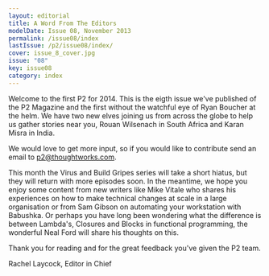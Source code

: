 ```yaml
---
layout: editorial
title: A Word From The Editors
modelDate: Issue 08, November 2013
permalink: /issue08/index
lastIssue: /p2/issue08/index/
cover: issue_8_cover.jpg
issue: "08"
key: issue08
category: index
---
```

Welcome to the first P2 for 2014. This is the eigth issue we've published of the P2 Magazine and the first without the watchful eye of Ryan Boucher at the helm. We have two new elves joining us from across the globe to help us gather stories near you, Rouan Wilsenach in South Africa and Karan Misra in India. 

We would love to get more input, so if you would like to contribute send an email to p2@thoughtworks.com. 

This month the Virus and Build Gripes series will take a short hiatus, but they will return with more episodes soon. In the meantime, we hope you enjoy some content from new writers like Mike Vitale who shares his experiences on how to make technical changes at scale in a large organisation or from Sam Gibson on automating your workstation with Babushka. Or perhaps you have long been wondering what the difference is between Lambda's, Closures and Blocks in functional programming, the wonderful Neal Ford will share his thoughts on this.  

Thank you for reading and for the great feedback you've given the P2 team. 


Rachel Laycock, Editor in Chief